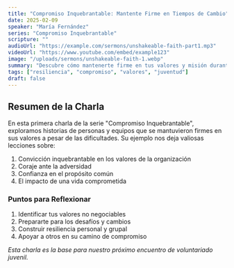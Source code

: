 ```yaml
---
title: "Compromiso Inquebrantable: Mantente Firme en Tiempos de Cambio"
date: 2025-02-09
speaker: "María Fernández"
series: "Compromiso Inquebrantable"
scripture: ""
audioUrl: "https://example.com/sermons/unshakeable-faith-part1.mp3"
videoUrl: "https://www.youtube.com/embed/example123"
image: "/uploads/sermons/unshakeable-faith-1.webp"
summary: "Descubre cómo mantenerte firme en tus valores y misión durante los desafíos, a través de historias inspiradoras de resiliencia y trabajo en equipo."
tags: ["resiliencia", "compromiso", "valores", "juventud"]
draft: false
---
```


## Resumen de la Charla

En esta primera charla de la serie "Compromiso Inquebrantable", exploramos historias de personas y equipos que se mantuvieron firmes en sus valores a pesar de las dificultades. Su ejemplo nos deja valiosas lecciones sobre:

1. Convicción inquebrantable en los valores de la organización
2. Coraje ante la adversidad
3. Confianza en el propósito común
4. El impacto de una vida comprometida

### Puntos para Reflexionar

1. Identificar tus valores no negociables
2. Prepararte para los desafíos y cambios
3. Construir resiliencia personal y grupal
4. Apoyar a otros en su camino de compromiso

*Esta charla es la base para nuestro próximo encuentro de voluntariado juvenil.*